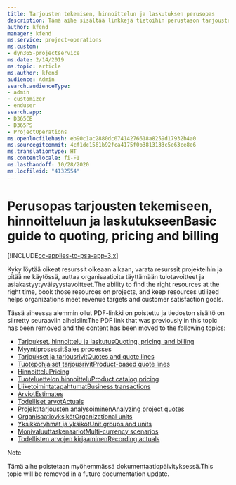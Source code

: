 ```yaml
---
title: Tarjousten tekemisen, hinnoittelun ja laskutuksen perusopas
description: Tämä aihe sisältää linkkejä tietoihin perustason tarjousten tekemisestä, hinnoittelusta ja laskutuksesta Project Service Automationissa.
author: kfend
manager: kfend
ms.service: project-operations
ms.custom:
- dyn365-projectservice
ms.date: 2/14/2019
ms.topic: article
ms.author: kfend
audience: Admin
search.audienceType:
- admin
- customizer
- enduser
search.app:
- D365CE
- D365PS
- ProjectOperations
ms.openlocfilehash: eb90c1ac2880dc07414276618a8259d17932b4a0
ms.sourcegitcommit: 4cf1dc1561b92fca4175f0b3813133c5e63ce8e6
ms.translationtype: HT
ms.contentlocale: fi-FI
ms.lasthandoff: 10/28/2020
ms.locfileid: "4132554"
---
```

# <a name="basic-guide-to-quoting-pricing-and-billing"></a><span data-ttu-id="94664-103">Perusopas tarjousten tekemiseen, hinnoitteluun ja laskutukseen</span><span class="sxs-lookup"><span data-stu-id="94664-103">Basic guide to quoting, pricing and billing</span></span>

[!INCLUDE[cc-applies-to-psa-app-3.x](../../includes/cc-applies-to-psa-app-3x.md)]

<span data-ttu-id="94664-104">Kyky löytää oikeat resurssit oikeaan aikaan, varata resurssit projekteihin ja pitää ne käytössä, auttaa organisaatioita täyttämään tulotavoitteet ja asiakastyytyväisyystavoitteet.</span><span class="sxs-lookup"><span data-stu-id="94664-104">The ability to find the right resources at the right time, book those resources on projects, and keep resources utilized helps organizations meet revenue targets and customer satisfaction goals.</span></span> 

<span data-ttu-id="94664-105">Tässä aiheessa aiemmin ollut PDF-linkki on poistettu ja tiedoston sisältö on siirretty seuraaviin aiheisiin:</span><span class="sxs-lookup"><span data-stu-id="94664-105">The PDF link that was previously in this topic has been removed and the content has been moved to the following topics:</span></span>

- [<span data-ttu-id="94664-106">Tarjoukset, hinnoittelu ja laskutus</span><span class="sxs-lookup"><span data-stu-id="94664-106">Quoting, pricing, and billing</span></span>](../quote-bill-price.md)
- [<span data-ttu-id="94664-107">Myyntiprosessit</span><span class="sxs-lookup"><span data-stu-id="94664-107">Sales processes</span></span>](../basic-sales-process.md)
- [<span data-ttu-id="94664-108">Tarjoukset ja tarjousrivit</span><span class="sxs-lookup"><span data-stu-id="94664-108">Quotes and quote lines</span></span>](../basic-quote-lines.md)
- [<span data-ttu-id="94664-109">Tuotepohjaiset tarjousrivit</span><span class="sxs-lookup"><span data-stu-id="94664-109">Product-based quote lines</span></span>](../product-based-quote-lines.md)
- [<span data-ttu-id="94664-110">Hinnoittelu</span><span class="sxs-lookup"><span data-stu-id="94664-110">Pricing</span></span>](../basic-pricing.md)
- [<span data-ttu-id="94664-111">Tuoteluettelon hinnoittelu</span><span class="sxs-lookup"><span data-stu-id="94664-111">Product catalog pricing</span></span>](../product-catalog-pricing.md)
- [<span data-ttu-id="94664-112">Liiketoimintatapahtumat</span><span class="sxs-lookup"><span data-stu-id="94664-112">Business transactions</span></span>](../basic-business-transactions.md)
- [<span data-ttu-id="94664-113">Arviot</span><span class="sxs-lookup"><span data-stu-id="94664-113">Estimates</span></span>](../estimates.md)
- [<span data-ttu-id="94664-114">Todelliset arvot</span><span class="sxs-lookup"><span data-stu-id="94664-114">Actuals</span></span>](../actuals.md)
- [<span data-ttu-id="94664-115">Projektitarjousten analysoiminen</span><span class="sxs-lookup"><span data-stu-id="94664-115">Analyzing project quotes</span></span>](../basic-analyzing-quotes.md)
- [<span data-ttu-id="94664-116">Organisaatioyksiköt</span><span class="sxs-lookup"><span data-stu-id="94664-116">Organizational units</span></span>](../advanced-organizational.md)
- [<span data-ttu-id="94664-117">Yksikköryhmät ja yksiköt</span><span class="sxs-lookup"><span data-stu-id="94664-117">Unit groups and units</span></span>](../advanced-units.md)
- [<span data-ttu-id="94664-118">Monivaluuttaskenaariot</span><span class="sxs-lookup"><span data-stu-id="94664-118">Multi-currency scenarios</span></span>](../advanced-currency.md)
- [<span data-ttu-id="94664-119">Todellisten arvojen kirjaaminen</span><span class="sxs-lookup"><span data-stu-id="94664-119">Recording actuals</span></span>](../advanced-actuals.md)

> [!NOTE]
> <span data-ttu-id="94664-120">Tämä aihe poistetaan myöhemmässä dokumentaatiopäivityksessä.</span><span class="sxs-lookup"><span data-stu-id="94664-120">This topic will be removed in a future documentation update.</span></span> 
